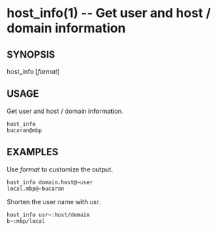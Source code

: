host_info(1) -- Get user and host / domain information
======================================================

## SYNOPSIS

host_info [*format*]<br>

## USAGE

Get user and host / domain information.

```fish
host_info
bucaran@mbp
```

## EXAMPLES

Use _format_ to customize the output.

```fish
host_info domain.host@~user
local.mbp@~bucaran
```

Shorten the user name with _usr_.

```fish
host_info usr~:host/domain
b~:mbp/local
```
